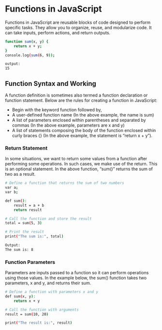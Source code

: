 


# **Functions in JavaScript**
Functions in JavaScript are reusable blocks of code designed to perform specific tasks. They allow you to organize, reuse, and modularize code. It can take inputs, perform actions, and return outputs. 
```bash
function sum(x, y) { 
    return x + y; 
}
console.log(sum(6, 9));

output:
15
```

## **Function Syntax and Working**
A function definition is sometimes also termed a function declaration or function statement. Below are the rules for creating a function in JavaScript:

* Begin with the keyword function followed by,
* A user-defined function name (In the above example, the name is sum)
* A list of parameters enclosed within parentheses and separated by commas (In the above example, parameters are x and y)
* A list of statements composing the body of the function enclosed within curly braces {} (In the above example, the statement is “return x + y”).


### **Return Statement**
In some situations, we want to return some values from a function after performing some operations. In such cases, we make use of the return. This is an optional statement. In the above function, “sum()” returns the sum of two as a result. 
```bash
# Define a function that returns the sum of two numbers
var a;
var b;

def sum():
    result = a + b
    return result

# Call the function and store the result
total = sum(5, 3)

# Print the result
print("The sum is:", total)

Output:
The sum is: 8

```
### **Function Parameters**

Parameters are inputs passed to a function so it can perform operations using those values. In the example below, the sum() function takes two parameters, x and y, and returns their sum.
```bash
# Define a function with parameters x and y
def sum(x, y):
    return x + y

# Call the function with arguments
result = sum(10, 20)

print("The result is:", result)
```
